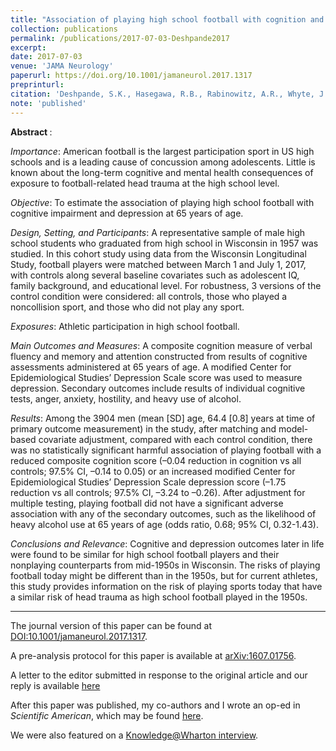 ```yaml
---
title: "Association of playing high school football with cognition and mental health later in life"
collection: publications
permalink: /publications/2017-07-03-Deshpande2017
excerpt: 
date: 2017-07-03
venue: 'JAMA Neurology'
paperurl: https://doi.org/10.1001/jamaneurol.2017.1317 
preprinturl: 
citation: 'Deshpande, S.K., Hasegawa, R.B., Rabinowitz, A.R., Whyte, J., Roan, C.L., Tabatabaei, A., Baiocchi, M., Karlawish, J.H., Master, C.L., and Small, D.S. (2017). &quot; Association of playing high school football with cognition and mental health later in life &quot; <i> JAMA Neurology </i>. 74(8): 909 - 918.'
note: 'published'
---
```

<b> Abstract </b> :

<i>Importance</i>: American football is the largest participation sport in US high schools and is a leading cause of concussion among adolescents. Little is known about the long-term cognitive and mental health consequences of exposure to football-related head trauma at the high school level.

<i>Objective</i>: To estimate the association of playing high school football with cognitive impairment and depression at 65 years of age.

<i>Design, Setting, and Participants</i>: A representative sample of male high school students who graduated from high school in Wisconsin in 1957 was studied. In this cohort study using data from the Wisconsin Longitudinal Study, football players were matched between March 1 and July 1, 2017, with controls along several baseline covariates such as adolescent IQ, family background, and educational level. For robustness, 3 versions of the control condition were considered: all controls, those who played a noncollision sport, and those who did not play any sport.

<i>Exposures</i>: Athletic participation in high school football.

<i>Main Outcomes and Measures</i>: A composite cognition measure of verbal fluency and memory and attention constructed from results of cognitive assessments administered at 65 years of age. A modified Center for Epidemiological Studies’ Depression Scale score was used to measure depression. Secondary outcomes include results of individual cognitive tests, anger, anxiety, hostility, and heavy use of alcohol.

<i>Results</i>: Among the 3904 men (mean [SD] age, 64.4 [0.8] years at time of primary outcome measurement) in the study, after matching and model-based covariate adjustment, compared with each control condition, there was no statistically significant harmful association of playing football with a reduced composite cognition score (–0.04 reduction in cognition vs all controls; 97.5% CI, –0.14 to 0.05) or an increased modified Center for Epidemiological Studies’ Depression Scale depression score (–1.75 reduction vs all controls; 97.5% CI, –3.24 to –0.26). After adjustment for multiple testing, playing football did not have a significant adverse association with any of the secondary outcomes, such as the likelihood of heavy alcohol use at 65 years of age (odds ratio, 0.68; 95% CI, 0.32-1.43).

<i>Conclusions and Relevance</i>: Cognitive and depression outcomes later in life were found to be similar for high school football players and their nonplaying counterparts from mid-1950s in Wisconsin. The risks of playing football today might be different than in the 1950s, but for current athletes, this study provides information on the risk of playing sports today that have a similar risk of head trauma as high school football played in the 1950s.

---

The journal version of this paper can be found at [DOI:10.1001/jamaneurol.2017.1317](https://doi.org/10.1001/jamaneurol.2017.1317).

A pre-analysis protocol for this paper is available at [arXiv:1607.01756](https://arxiv.org/abs/1607.01756).

A letter to the editor submitted in response to the original article and our reply is available [here](https://skdeshpande91.github.io/files/jama_neur_hoffman_reply.pdf) 

After this paper was published, my co-authors and I wrote an op-ed in <i>Scientific American</i>, which may be found [here](https://blogs.scientificamerican.com/observations/head-trauma-in-high-school-football-may-be-more-complicated-than-we-thought/).

We were also featured on a [Knowledge@Wharton interview](https://knowledge.wharton.upenn.edu/article/high-school-sports-cte/).
